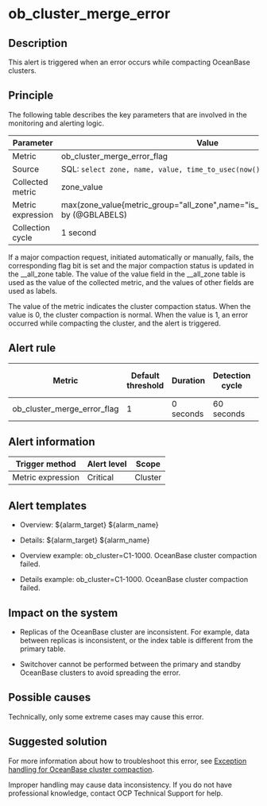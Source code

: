 ob_cluster_merge_error
===========================================



**Description**
------------------------------------

This alert is triggered when an error occurs while compacting OceanBase clusters.

Principle
------------------------------

The following table describes the key parameters that are involved in the monitoring and alerting logic.


|     Parameter     |                                                              Value                                                              |
|-------------------|---------------------------------------------------------------------------------------------------------------------------------|
| Metric            | ob_cluster_merge_error_flag                                                                                                     |
| Source            | SQL:  ```select zone, name, value, time_to_usec(now()) from __all_zone; ```  |
| Collected metric  | zone_value                                                                                                                      |
| Metric expression | max(zone_value{metric_group="all_zone",name="is_merge_error",@LABELS}) by (@GBLABELS)                                           |
| Collection cycle  | 1 second                                                                                                                        |



If a major compaction request, initiated automatically or manually, fails, the corresponding flag bit is set and the major compaction status is updated in the __all_zone table. The value of the value field in the __all_zone table is used as the value of the collected metric, and the values of other fields are used as labels.

The value of the metric indicates the cluster compaction status. When the value is 0, the cluster compaction is normal. When the value is 1, an error occurred while compacting the cluster, and the alert is triggered.

**Alert rule**
-----------------------------------



|           Metric            | Default threshold | Duration  | Detection cycle | Time before clearance |
|-----------------------------|-------------------|-----------|-----------------|-----------------------|
| ob_cluster_merge_error_flag | 1                 | 0 seconds | 60 seconds      | 5 minutes             |



**Alert information**
------------------------------------------



|          Trigger method           | Alert level |  Scope  |
|-----------------------------------|-------------|---------|
| Metric expression | Critical    | Cluster |



**Alert templates**
----------------------------------------

* Overview: \${alarm_target} \${alarm_name}



* Details: \${alarm_target} \${alarm_name}



* Overview example: ob_cluster=C1-1000. OceanBase cluster compaction failed.



* Details example: ob_cluster=C1-1000. OceanBase cluster compaction failed.






**Impact on the system**
---------------------------------------------

* Replicas of the OceanBase cluster are inconsistent. For example, data between replicas is inconsistent, or the index table is different from the primary table.



* Switchover cannot be performed between the primary and standby OceanBase clusters to avoid spreading the error.






**Possible causes**
----------------------------------------

Technically, only some extreme cases may cause this error.

**Suggested solution**
-------------------------------------------

For more information about how to troubleshoot this error, see [Exception handling for OceanBase cluster compaction](../4.alarm-appendix/3.handle-oceanbase-cluster-merge-exceptions.md).

Improper handling may cause data inconsistency. If you do not have professional knowledge, contact OCP Technical Support for help.
